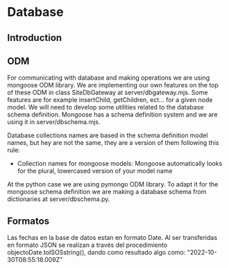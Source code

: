 Database
========

## Introduction

## ODM

For communicating with database and making operations we are using mongoose ODM library. We are implementing our own features on the top of these ODM in class SiteDbGateway at server/dbgateway.mjs. Some features are for example insertChild, getChildren, ect... for a given node model. We will need to develop some utilities related to the database schema definition. Mongoose has a schema definition system and we are using it in server/dbschema.mjs.

Database collections names are based in the schema definition model names, but hey are not the same, they are a version of them following this rule:
- Collection names for mongoose models: Mongoose automatically looks for the plural, lowercased version of your model name

At the python case we are using pymongo ODM library. To adapt it for the mongoose schema definition we are making a database schema from dictionaries at server/dbschema.py.


## Formatos

Las fechas en la base de datos estan en formato Date. Al ser transferidas en formato JSON se realizan a través del procedimiento objectoDate.toISOSstring(), dando como resultado algo como: "2022-10-30T08:55:18.009Z"
